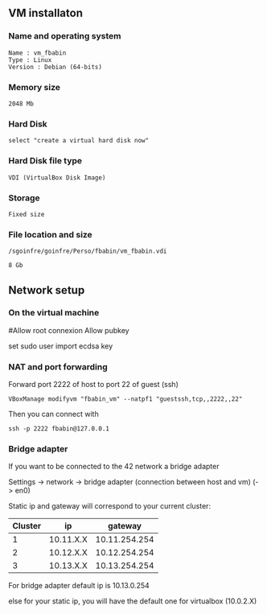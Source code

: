 ## VM installaton

### Name and operating system

```
Name : vm_fbabin
Type : Linux
Version : Debian (64-bits)
```
### Memory size
```
2048 Mb
```
### Hard Disk
```
select "create a virtual hard disk now"
```
### Hard Disk file type
```
VDI (VirtualBox Disk Image)
```
### Storage 
```
Fixed size
```
### File location and size
```
/sgoinfre/goinfre/Perso/fbabin/vm_fbabin.vdi

8 Gb
```

## Network setup

### On the virtual machine

#Allow root connexion
Allow pubkey

set sudo user
import ecdsa key


### NAT and port forwarding

Forward port 2222 of host to port 22 of guest (ssh)

```
VBoxManage modifyvm "fbabin_vm" --natpf1 "guestssh,tcp,,2222,,22"
```

Then you can connect with

```
ssh -p 2222 fbabin@127.0.0.1
```

### Bridge adapter

If you want to be connected to the 42 network a bridge adapter

Settings -> network -> bridge adapter (connection between host and vm)
(-> en0)

Static ip and gateway will correspond to your current cluster:

| Cluster | ip | gateway |
| --- | --- | --- |
| 1 | 10.11.X.X | 10.11.254.254 |
| 2 | 10.12.X.X | 10.12.254.254 |
| 3 | 10.13.X.X | 10.13.254.254 |

For bridge adapter default ip is 10.13.0.254

else for your static ip, you will have the default one for virtualbox (10.0.2.X)